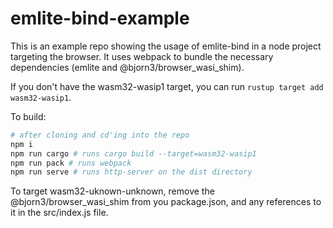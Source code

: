 # emlite-bind-example

This is an example repo showing the usage of emlite-bind in a node project targeting the browser. It uses webpack to bundle the necessary dependencies (emlite and @bjorn3/browser_wasi_shim).

If you don't have the wasm32-wasip1 target, you can run `rustup target add wasm32-wasip1`.

To build:
```bash
# after cloning and cd'ing into the repo
npm i
npm run cargo # runs cargo build --target=wasm32-wasip1
npm run pack # runs webpack
npm run serve # runs http-server on the dist directory
```

To target wasm32-uknown-unknown, remove the @bjorn3/browser_wasi_shim from you package.json, and any references to it in the src/index.js file.